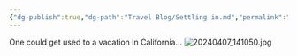 ```yaml
---
{"dg-publish":true,"dg-path":"Travel Blog/Settling in.md","permalink":"/travel-blog/settling-in/"}
---
```


One could get used to a vacation in California...
![20240407_141050.jpg](/img/user/Attachments/20240407_141050.jpg)